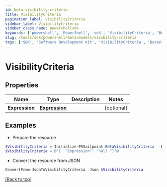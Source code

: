 ```yaml
---
id: beta-visibility-criteria
title: VisibilityCriteria
pagination_label: VisibilityCriteria
sidebar_label: VisibilityCriteria
sidebar_class_name: powershellsdk
keywords: ['powershell', 'PowerShell', 'sdk', 'VisibilityCriteria', 'BetaVisibilityCriteria'] 
slug: /tools/sdk/powershell/beta/models/visibility-criteria
tags: ['SDK', 'Software Development Kit', 'VisibilityCriteria', 'BetaVisibilityCriteria']
---
```



# VisibilityCriteria

## Properties

Name | Type | Description | Notes
------------ | ------------- | ------------- | -------------
**Expression** | [**Expression**](expression) |  | [optional] 

## Examples

- Prepare the resource
```powershell
$VisibilityCriteria = Initialize-PSSailpoint.BetaVisibilityCriteria  -Expression null
$VisibilityCriteria = @"{  "Expression": "null "}"@
```

- Convert the resource from JSON
```powershell
ConvertFrom-JsonToVisibilityCriteria -Json $VisibilityCriteria
```


[[Back to top]](#) 

